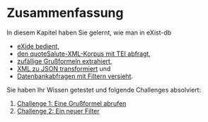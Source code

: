 # Zusammenfassung

In diesem Kapitel haben Sie gelernt, wie man in eXist-db

* [eXide bedient](01_Erste_Schritte_mit_eXide.md),
* [den quoteSalute-XML-Korpus mit TEI abfragt](02_Den_quoteSalute_Korpus_abfragen.md),
* [zufällige Grußformeln extrahiert](05_Eine_zufällige_Grußformel_generieren.md),
* [XML zu JSON transformiert](06_XML_zu_JSON.md) und
* [Datenbankabfragen mit Filtern versieht](06_Abfragen_mit_Filtern.md).

Sie haben Ihr Wissen getestet und folgende Challenges absolviert:

1. [Challenge 1: Eine Grußformel abrufen](03_Challenge_1_-_Eine_Grußformel_abrufen.md)
2. [Challenge 2: Ein neuer Filter](08_Challenge_2_-_Ein_neuer_Filter.md)